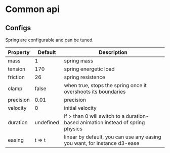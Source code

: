 # Common api

## Configs

Spring are configurable and can be tuned.

| Property  | Default   | Description                                                                     |
| --------- | --------- | ------------------------------------------------------------------------------- |
| mass      | 1         | spring mass                                                                     |
| tension   | 170       | spring energetic load                                                           |
| friction  | 26        | spring resistence                                                               |
| clamp     | false     | when true, stops the spring once it overshoots its boundaries                   |
| precision | 0.01      | precision                                                                       |
| velocity  | 0         | initial velocity                                                                |
| duration  | undefined | if > than 0 will switch to a duration-based animation instead of spring physics |
| easing    | t => t    | linear by default, you can use any easing you want, for instance d3-ease        |
